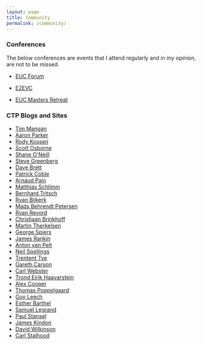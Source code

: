```yaml
---
layout: page
title: Community
permalink: /community/
---
```


### Conferences

The below conferences are events that I attend regularly and in my opinion, are not to be missed.

*  <a href="https://eucforum.tech" target='_blank'>EUC Forum</a>

* <a href="https://e2evc.com/" target='_blank'>E2EVC</a>

* <a href="https://thinclient.net/2023eucmastersretreat/" target='_blank'>EUC Masters Retreat</a>

### CTP Blogs and Sites

<nav class="nav">
    <ul class="nav-list">
        <li>
            <a href="http://www.tmurgent.com/TmBlog/" target='_blank'>Tim Mangan</a>
        </li>
        <li>
            <a href="https://stealthpuppy.com/" target='_blank'>Aaron Parker</a>
        </li>
        <li>
            <a href="https://rodykossen.com/" target='_blank'>Rody Kossen</a>
        </li>
        <li>
            <a href="https://www.choicesolutions.com/" target='_blank'>Scott Osborne</a>
        </li>
        <li>
            <a href="http://citrixtips.com/" target='_blank'>Shane O'Neill</a>
        </li>
        <li>
            <a href="https://www.thinclient.net/" target='_blank'>Steve Greenberg</a>
        </li>
        <li>
            <a href="https://bretty.me.uk/" target='_blank'>Dave Brett</a>
        </li>
        <li>
            <a href="https://www.vdisecurity.org/" target='_blank'>Patrick Coble</a>
        </li>
        <li>
            <a href="http://arnaudpain.com/" target='_blank'>Arnaud Pain</a>
        </li>
        <li>
            <a href="https://eucweb.com/" target='_blank'>Matthias Schlimm</a>
        </li>
        <li>
            <a href="http://drtritsch.com/" target='_blank'>Bernhard Tritsch</a>
        </li>
        <li>
            <a href="https://www.logitblog.com/" target='_blank'>Ryan Bijkerk</a>
        </li>
        <li>
            <a href="https://netscaler.dk/" target='_blank'>Mads Behrendt Petersen</a>
        </li>
        <li>
            <a href="http://www.citrixirc.com/" target='_blank'>Ryan Revord</a>
        </li>
        <li>
            <a href="https://www.christiaanbrinkhoff.com/" target='_blank'>Christiaan Brinkhoff</a>
        </li>
        <li>
            <a href="https://www.citrixlab.dk/" target='_blank'>Martin Therkelsen</a>
        </li>
        <li>
            <a href="http://www.jgspiers.com/" target='_blank'>George Spiers</a>
        </li>
        <li>
            <a href="https://james-rankin.com/" target='_blank'>James Rankin</a>
        </li>
        <li>
            <a href="https://www.antonvanpelt.com/" target='_blank'>Anton van Pelt</a>
        </li>
        <li>
            <a href="https://neil.spellings.net/" target='_blank'>Neil Spellings</a>
        </li>
        <li>
            <a href="https://theorypc.ca/" target='_blank'>Trentent Tye</a>
        </li>
        <li>
            <a href="http://citxen.co.uk/" target='_blank'>Gareth Carson</a>
        </li>
        <li>
            <a href="https://carlwebster.com/" target='_blank'>Carl Webster</a>
        </li>
        <li>
            <a href="https://xenappblog.com/blog/" target='_blank'>Trond Eirik Haavarstein</a>
        </li>
        <li>
            <a href="http://www.e2evc.com/home/" target='_blank'>Alex Cooper</a>
        </li>
        <li>
            <a href="https://www.poppelgaard.com/" target='_blank'>Thomas Poppelgaard</a>
        </li>
        <li>
            <a href="https://guyrleech.wordpress.com/" target='_blank'>Guy Leech</a>
        </li>
        <li>
            <a href="https://www.virtues.it/" target='_blank'>Esther Barthel</a>
        </li>
        <li>
            <a href="http://tech-addict.fr/" target='_blank'>Samuel Legrand</a>
        </li>
        <li>
            <a href="http://citrixtips.com/" target='_blank'>Paul Stansel</a>
        </li>
        <li>
            <a href="https://jkindon.com/" target='_blank'>James Kindon</a>
        </li>
        <li>
            <a href="https://wilkyit.com/" target='_blank'>David Wilkinson</a>
        </li>
        <li>
            <a href="https://www.carlstalhood.com/" target='_blank'>Carl Stalhood</a>
        </li>
    </ul>
</nav>
